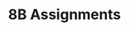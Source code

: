---
title: 8B Assignments
layout: assignments
description: >-
  The following links contain assignment descriptions.
intro:
  blurbs:
    - image: /img/illustrations-coffee.svg
      text: >
        Speaking 1 Rough Draft
      link: sks/fall2023/8B-english/roughdraft/
      disabled:
    - image: /img/illustrations-coffee.svg
      text: >
        Assignment 1
      link: sks/fall2023/8B-english/assignment1/
      disabled:
    - image: /img/illustrations-coffee-gear.svg
      text: >
        Assignment 2
      link: sks/fall2023/8B-english/assignment2/
      disabled:
    - image: /img/illustrations-tutorials.svg
      text: >
        Assignment 3
      link: sks/fall2023/8B-english/assignment3/
      disabled:
    - image: /img/illustrations-meeting-space.svg
      text: >
        Assignment 4
      link: sks/fall2023/8B-english/assignment4/
      disabled: disabled
---